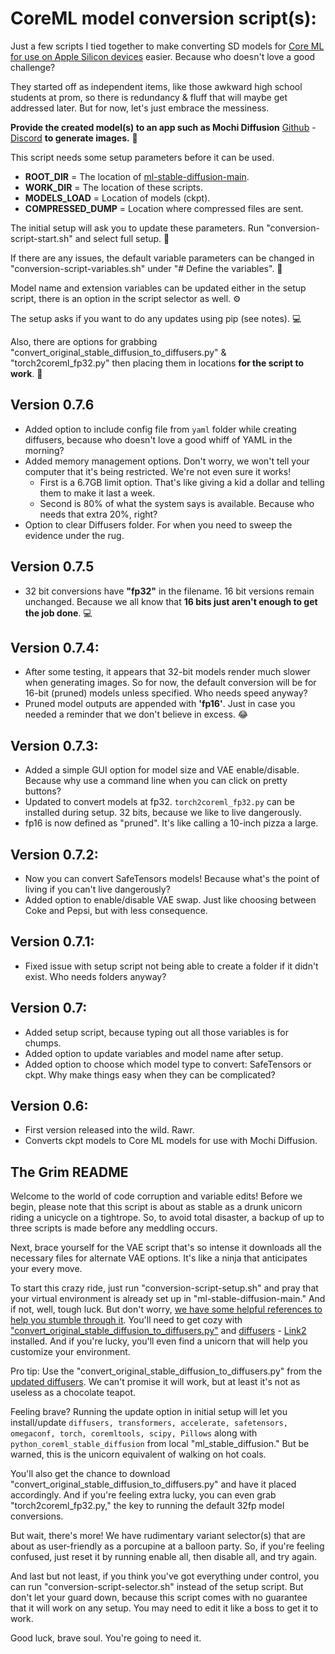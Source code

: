 # CoreML model conversion script(s):

Just a few scripts I tied together to make converting SD models for [Core ML for use on Apple Silicon devices](https://github.com/apple/ml-stable-diffusion) easier. Because who doesn't love a good challenge?

They started off as independent items, like those awkward high school students at prom, so there is redundancy & fluff that will maybe get addressed later. But for now, let's just embrace the messiness.

**Provide the created model(s) to an app such as Mochi Diffusion** [Github](https://github.com/godly-devotion/MochiDiffusion) - [Discord](https://discord.gg/x2kartzxGv) **to generate images.** :art:

This script needs some setup parameters before it can be used.

- **ROOT_DIR** 			= The location of [ml-stable-diffusion-main](https://github.com/apple/ml-stable-diffusion).
- **WORK_DIR** 			= The location of these scripts.
- **MODELS_LOAD** 		= Location of models (ckpt).
- **COMPRESSED_DUMP** 	= Location where compressed files are sent.

The initial setup will ask you to update these parameters. Run "conversion-script-start.sh" and select full setup. :rocket:

If there are any issues, the default variable parameters can be changed in "conversion-script-variables.sh" under "# Define the variables". :hammer:

Model name and extension variables can be updated either in the setup script, there is an option in the script selector as well. :gear:

The setup asks if you want to do any updates using pip (see notes). :computer:

Also, there are options for grabbing "convert_original_stable_diffusion_to_diffusers.py" & "torch2coreml_fp32.py" then placing them in locations **for the script to work**. :open_file_folder:

## Version 0.7.6

- Added option to include config file from `yaml` folder while creating diffusers, because who doesn't love a good whiff of YAML in the morning?
- Added memory management options. Don't worry, we won't tell your computer that it's being restricted. We're not even sure it works!
	- First is a 6.7GB limit option. That's like giving a kid a dollar and telling them to make it last a week.
	- Second is 80% of what the system says is available. Because who needs that extra 20%, right?
- Option to clear Diffusers folder. For when you need to sweep the evidence under the rug.

## Version 0.7.5

- 32 bit conversions have **"fp32"** in the filename. 16 bit versions remain unchanged. Because we all know that **16 bits just aren't enough to get the job done**. :computer:

## Version 0.7.4:

- After some testing, it appears that 32-bit models render much slower when generating images. So for now, the default conversion will be for 16-bit (pruned) models unless specified. Who needs speed anyway?
- Pruned model outputs are appended with **'fp16'**. Just in case you needed a reminder that we don't believe in excess. :joy:

## Version 0.7.3:

- Added a simple GUI option for model size and VAE enable/disable. Because why use a command line when you can click on pretty buttons?
- Updated to convert models at fp32. `torch2coreml_fp32.py` can be installed during setup. 32 bits, because we like to live dangerously.
- fp16 is now defined as "pruned". It's like calling a 10-inch pizza a large.

## Version 0.7.2:

- Now you can convert SafeTensors models! Because what's the point of living if you can't live dangerously?
- Added option to enable/disable VAE swap. Just like choosing between Coke and Pepsi, but with less consequence.

## Version 0.7.1:

- Fixed issue with setup script not being able to create a folder if it didn't exist. Who needs folders anyway?

## Version 0.7:

- Added setup script, because typing out all those variables is for chumps.
- Added option to update variables and model name after setup.
- Added option to choose which model type to convert: SafeTensors or ckpt. Why make things easy when they can be complicated?

## Version 0.6:

- First version released into the wild. Rawr.
- Converts ckpt models to Core ML models for use with Mochi Diffusion.

## The Grim README

Welcome to the world of code corruption and variable edits! Before we begin, please note that this script is about as stable as a drunk unicorn riding a unicycle on a tightrope. So, to avoid total disaster, a backup of up to three scripts is made before any meddling occurs.

Next, brace yourself for the VAE script that's so intense it downloads all the necessary files for alternate VAE options. It's like a ninja that anticipates your every move.

To start this crazy ride, just run "conversion-script-setup.sh" and pray that your virtual environment is already set up in "ml-stable-diffusion-main." And if not, well, tough luck. But don't worry, [we have some helpful references to help you stumble through it](https://realpython.com/python-virtual-environments-a-primer/). You'll need to get cozy with ["convert_original_stable_diffusion_to_diffusers.py"](https://gist.github.com/saftle/c5e222c6231e7b19f01bb93ac9fcc191/raw/961d49481f472159c0696d929b10647b2c0cc158/replace_vae.py) and [diffusers](https://huggingface.co/docs/diffusers/installation) - [Link2](https://pypi.org/project/diffusers/) installed. And if you're lucky, you'll even find a unicorn that will help you customize your environment. 

Pro tip: Use the "convert_original_stable_diffusion_to_diffusers.py" from the [updated diffusers](https://github.com/huggingface/diffusers). We can't promise it will work, but at least it's not as useless as a chocolate teapot.

Feeling brave? Running the update option in initial setup will let you install/update `diffusers, transformers, accelerate, safetensors, omegaconf, torch, coremltools, scipy, Pillows` along with `python_coreml_stable_diffusion` from local "ml_stable_diffusion." But be warned, this is the unicorn equivalent of walking on hot coals.

You'll also get the chance to download "convert_original_stable_diffusion_to_diffusers.py" and have it placed accordingly. And if you're feeling extra lucky, you can even grab "torch2coreml_fp32.py," the key to running the default 32fp model conversions. 

But wait, there's more! We have rudimentary variant selector(s) that are about as user-friendly as a porcupine at a balloon party. So, if you're feeling confused, just reset it by running enable all, then disable all, and try again. 

And last but not least, if you think you've got everything under control, you can run "conversion-script-selector.sh" instead of the setup script. But don't let your guard down, because this script comes with no guarantee that it will work on any setup. You may need to edit it like a boss to get it to work.

Good luck, brave soul. You're going to need it.
